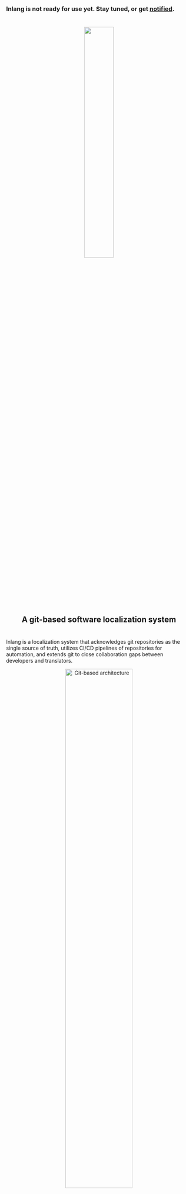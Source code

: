 ### Inlang is not ready for use yet. Stay tuned, or get <a href="https://tally.so/r/3q4O59">notified</a>.
#


<div>
    <p align="center">
        <img width="40%" src="https://raw.githubusercontent.com/inlang/inlang/main/assets/logo-white-background.svg"/>
    </p>

</div>


<h2 align="center">
       A git-based software localization system
</h2> 

#

Inlang is a localization system that acknowledges git repositories as the single source of truth, utilizes CI/CD pipelines of repositories for automation, and extends git to close collaboration gaps between developers and translators. 


<p align="center">
    <img width="60%" src="https://raw.githubusercontent.com/inlang/inlang/rfc-001-architecture/rfcs/assets/001-git-based-architecture.png"   alt="Git-based     architecture">
    <br/>
    <small align="center">
        Inlang consits of developer tools, an editor for translators, and automation via existing CI/CD pipelines.     
    </small>
</p>

<small align="center">
  Inlang consits of developer tools, an editor for translators, and automation via existing CI/CD pipelines.     
</small>



Inlang works "on-top-of" the translation files in your repository so you keep full control of your data with no lock-in effect. Validated translations go right back to your git-repo where the rest of your code-base lives. No unnecessary data pipelines and integrations needed.

This leads to one single source of truth: your repository ✅

Useful features such as warnings for missing translations, or  immutable placeholders for variables are pleasant extras to the fundamental advantage of Inlang's git-based architecture.  

## Apps

> :bulb: The apps and features you see below are the features that are available right now. More is planned.


### [Editor](apps/dashboard)  
Let non-technical team members and translators manage translations for you.

![dashboard-example](https://user-images.githubusercontent.com/35429197/154271089-9acf02c3-7c6e-435c-9014-6ee21426ab4d.png)

> In-progress features:
> - In-editor rendering of your site/application so translators keep proper context of translations in mind.

### [VS-Code-Extension](apps/vs-code-extension)  
Improve developers' workflows by (semi)automating repetitive tasks. 

Extract and show patterns directly in your IDE. 


> :bulb: The VS Code extension works independently of the dashboard and CLI.


![Screen Recording 2022-02-15 at 15 02 26](https://user-images.githubusercontent.com/35429197/154270998-3e8d147a-b979-4df5-b6df-a53c900d962e.gif)

#
Many more features in the pipeline, stay up to date and get <a href="https://tally.so/r/3q4O59">notified</a> for new developments. 

If you want to deep-dive into the technical details; read this <a href="https://github.com/inlang/inlang/blob/rfc-001-architecture/rfcs/001-core-architecture.md">Architecture RFC</a> and let us know what you think. Any feedback is appreciated. 

## Community & Support

Community activity of any shape is appreciated.  

- [GitHub Discussions](https://github.com/inlang/inlang/discussions): feedback and questions.
- [GitHub Issues](https://github.com/inlang/inlang/issues): bugs you encounter using inlang.

